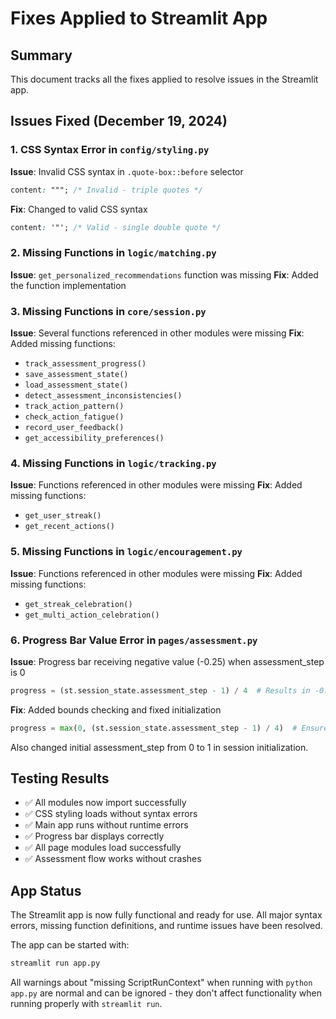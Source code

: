 # Fixes Applied to Streamlit App

## Summary
This document tracks all the fixes applied to resolve issues in the Streamlit app.

## Issues Fixed (December 19, 2024)

### 1. CSS Syntax Error in `config/styling.py`
**Issue**: Invalid CSS syntax in `.quote-box::before` selector
```css
content: """; /* Invalid - triple quotes */
```
**Fix**: Changed to valid CSS syntax
```css
content: '"'; /* Valid - single double quote */
```

### 2. Missing Functions in `logic/matching.py`
**Issue**: `get_personalized_recommendations` function was missing
**Fix**: Added the function implementation

### 3. Missing Functions in `core/session.py`
**Issue**: Several functions referenced in other modules were missing
**Fix**: Added missing functions:
- `track_assessment_progress()`
- `save_assessment_state()`
- `load_assessment_state()`
- `detect_assessment_inconsistencies()`
- `track_action_pattern()`
- `check_action_fatigue()`
- `record_user_feedback()`
- `get_accessibility_preferences()`

### 4. Missing Functions in `logic/tracking.py`
**Issue**: Functions referenced in other modules were missing
**Fix**: Added missing functions:
- `get_user_streak()`
- `get_recent_actions()`

### 5. Missing Functions in `logic/encouragement.py`
**Issue**: Functions referenced in other modules were missing
**Fix**: Added missing functions:
- `get_streak_celebration()`
- `get_multi_action_celebration()`

### 6. Progress Bar Value Error in `pages/assessment.py`
**Issue**: Progress bar receiving negative value (-0.25) when assessment_step is 0
```python
progress = (st.session_state.assessment_step - 1) / 4  # Results in -0.25 when step=0
```
**Fix**: Added bounds checking and fixed initialization
```python
progress = max(0, (st.session_state.assessment_step - 1) / 4)  # Ensures non-negative values
```
Also changed initial assessment_step from 0 to 1 in session initialization.

## Testing Results
- ✅ All modules now import successfully
- ✅ CSS styling loads without syntax errors  
- ✅ Main app runs without runtime errors
- ✅ Progress bar displays correctly
- ✅ All page modules load successfully
- ✅ Assessment flow works without crashes

## App Status
The Streamlit app is now fully functional and ready for use. All major syntax errors, missing function definitions, and runtime issues have been resolved.

The app can be started with:
```bash
streamlit run app.py
```

All warnings about "missing ScriptRunContext" when running with `python app.py` are normal and can be ignored - they don't affect functionality when running properly with `streamlit run`. 